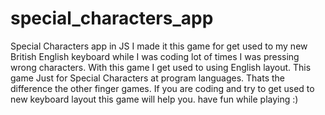 # special_characters_app
Special Characters app in JS
I made it this game for get used to my new British English keyboard
while I was coding lot of times I was pressing wrong characters.
With this game I get used to using English layout.
This game Just for Special Characters at program languages. Thats the difference the other finger games.
If you are coding and try to get used to new keyboard layout this game will help you.
have fun while playing :)
